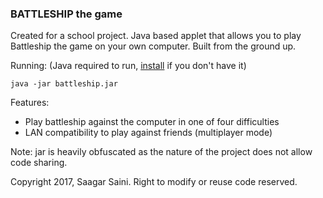 ### BATTLESHIP the game

Created for a school project. Java based applet that allows you to play Battleship the game on your own computer. Built from the ground up.


Running:
(Java required to run, [install](https://www.java.com/inc/BrowserRedirect1.jsp?locale=en) if you don't have it)

`java -jar battleship.jar`

Features:
- Play battleship against the computer in one of four difficulties
- LAN compatibility to play against friends (multiplayer mode)


Note: jar is heavily obfuscated as the nature of the project does not allow code sharing.

Copyright 2017, Saagar Saini. Right to modify or reuse code reserved. 
